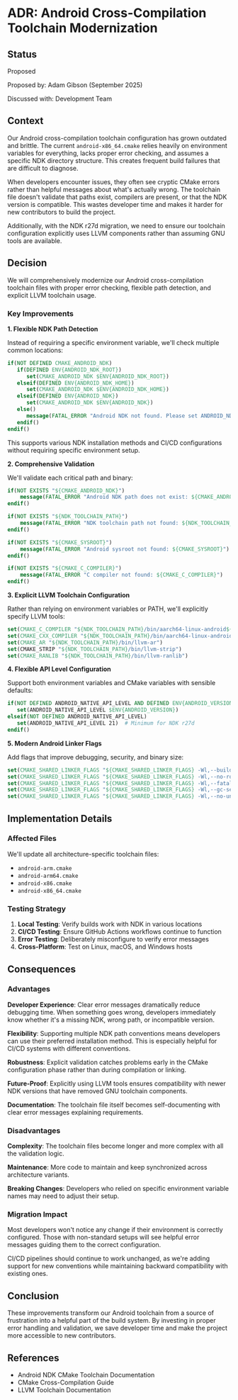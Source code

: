 # ADR: Android Cross-Compilation Toolchain Modernization

## Status

Proposed

Proposed by: Adam Gibson (September 2025)

Discussed with: Development Team

## Context

Our Android cross-compilation toolchain configuration has grown outdated and brittle. The current `android-x86_64.cmake` relies heavily on environment variables for everything, lacks proper error checking, and assumes a specific NDK directory structure. This creates frequent build failures that are difficult to diagnose.

When developers encounter issues, they often see cryptic CMake errors rather than helpful messages about what's actually wrong. The toolchain file doesn't validate that paths exist, compilers are present, or that the NDK version is compatible. This wastes developer time and makes it harder for new contributors to build the project.

Additionally, with the NDK r27d migration, we need to ensure our toolchain configuration explicitly uses LLVM components rather than assuming GNU tools are available.

## Decision

We will comprehensively modernize our Android cross-compilation toolchain files with proper error checking, flexible path detection, and explicit LLVM toolchain usage.

### Key Improvements

**1. Flexible NDK Path Detection**

Instead of requiring a specific environment variable, we'll check multiple common locations:

```cmake
if(NOT DEFINED CMAKE_ANDROID_NDK)
   if(DEFINED ENV{ANDROID_NDK_ROOT})
      set(CMAKE_ANDROID_NDK $ENV{ANDROID_NDK_ROOT})
   elseif(DEFINED ENV{ANDROID_NDK_HOME})
      set(CMAKE_ANDROID_NDK $ENV{ANDROID_NDK_HOME})
   elseif(DEFINED ENV{ANDROID_NDK})
      set(CMAKE_ANDROID_NDK $ENV{ANDROID_NDK})
   else()
      message(FATAL_ERROR "Android NDK not found. Please set ANDROID_NDK_ROOT, ANDROID_NDK_HOME, or ANDROID_NDK")
   endif()
endif()
```

This supports various NDK installation methods and CI/CD configurations without requiring specific environment setup.

**2. Comprehensive Validation**

We'll validate each critical path and binary:

```cmake
if(NOT EXISTS "${CMAKE_ANDROID_NDK}")
    message(FATAL_ERROR "Android NDK path does not exist: ${CMAKE_ANDROID_NDK}")
endif()

if(NOT EXISTS "${NDK_TOOLCHAIN_PATH}")
    message(FATAL_ERROR "NDK toolchain path not found: ${NDK_TOOLCHAIN_PATH}")
endif()

if(NOT EXISTS "${CMAKE_SYSROOT}")
    message(FATAL_ERROR "Android sysroot not found: ${CMAKE_SYSROOT}")
endif()

if(NOT EXISTS "${CMAKE_C_COMPILER}")
    message(FATAL_ERROR "C compiler not found: ${CMAKE_C_COMPILER}")
endif()
```

**3. Explicit LLVM Toolchain Configuration**

Rather than relying on environment variables or PATH, we'll explicitly specify LLVM tools:

```cmake
set(CMAKE_C_COMPILER "${NDK_TOOLCHAIN_PATH}/bin/aarch64-linux-android${ANDROID_NATIVE_API_LEVEL}-clang")
set(CMAKE_CXX_COMPILER "${NDK_TOOLCHAIN_PATH}/bin/aarch64-linux-android${ANDROID_NATIVE_API_LEVEL}-clang++")
set(CMAKE_AR "${NDK_TOOLCHAIN_PATH}/bin/llvm-ar")
set(CMAKE_STRIP "${NDK_TOOLCHAIN_PATH}/bin/llvm-strip")
set(CMAKE_RANLIB "${NDK_TOOLCHAIN_PATH}/bin/llvm-ranlib")
```

**4. Flexible API Level Configuration**

Support both environment variables and CMake variables with sensible defaults:

```cmake
if(NOT DEFINED ANDROID_NATIVE_API_LEVEL AND DEFINED ENV{ANDROID_VERSION})
   set(ANDROID_NATIVE_API_LEVEL $ENV{ANDROID_VERSION})
elseif(NOT DEFINED ANDROID_NATIVE_API_LEVEL)
   set(ANDROID_NATIVE_API_LEVEL 21)  # Minimum for NDK r27d
endif()
```

**5. Modern Android Linker Flags**

Add flags that improve debugging, security, and binary size:

```cmake
set(CMAKE_SHARED_LINKER_FLAGS "${CMAKE_SHARED_LINKER_FLAGS} -Wl,--build-id=sha1")
set(CMAKE_SHARED_LINKER_FLAGS "${CMAKE_SHARED_LINKER_FLAGS} -Wl,--no-rosegment")
set(CMAKE_SHARED_LINKER_FLAGS "${CMAKE_SHARED_LINKER_FLAGS} -Wl,--fatal-warnings")
set(CMAKE_SHARED_LINKER_FLAGS "${CMAKE_SHARED_LINKER_FLAGS} -Wl,--gc-sections")
set(CMAKE_SHARED_LINKER_FLAGS "${CMAKE_SHARED_LINKER_FLAGS} -Wl,--no-undefined")
```

## Implementation Details

### Affected Files

We'll update all architecture-specific toolchain files:
- `android-arm.cmake`
- `android-arm64.cmake`
- `android-x86.cmake`
- `android-x86_64.cmake`

### Testing Strategy

1. **Local Testing**: Verify builds work with NDK in various locations
2. **CI/CD Testing**: Ensure GitHub Actions workflows continue to function
3. **Error Testing**: Deliberately misconfigure to verify error messages
4. **Cross-Platform**: Test on Linux, macOS, and Windows hosts

## Consequences

### Advantages

**Developer Experience**: Clear error messages dramatically reduce debugging time. When something goes wrong, developers immediately know whether it's a missing NDK, wrong path, or incompatible version.

**Flexibility**: Supporting multiple NDK path conventions means developers can use their preferred installation method. This is especially helpful for CI/CD systems with different conventions.

**Robustness**: Explicit validation catches problems early in the CMake configuration phase rather than during compilation or linking.

**Future-Proof**: Explicitly using LLVM tools ensures compatibility with newer NDK versions that have removed GNU toolchain components.

**Documentation**: The toolchain file itself becomes self-documenting with clear error messages explaining requirements.

### Disadvantages

**Complexity**: The toolchain files become longer and more complex with all the validation logic.

**Maintenance**: More code to maintain and keep synchronized across architecture variants.

**Breaking Changes**: Developers who relied on specific environment variable names may need to adjust their setup.

### Migration Impact

Most developers won't notice any change if their environment is correctly configured. Those with non-standard setups will see helpful error messages guiding them to the correct configuration.

CI/CD pipelines should continue to work unchanged, as we're adding support for new conventions while maintaining backward compatibility with existing ones.

## Conclusion

These improvements transform our Android toolchain from a source of frustration into a helpful part of the build system. By investing in proper error handling and validation, we save developer time and make the project more accessible to new contributors.

## References

- Android NDK CMake Toolchain Documentation
- CMake Cross-Compilation Guide
- LLVM Toolchain Documentation